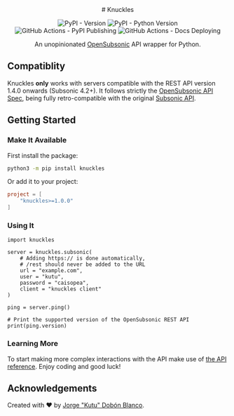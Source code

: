 <div align="center" markdown="1">
# Knuckles

![PyPI - Version](https://img.shields.io/pypi/v/knuckles)
![PyPI - Python Version](https://img.shields.io/pypi/pyversions/knuckles)
![GitHub Actions - PyPI Publishing](https://github.com/kutu-dev/knuckles/actions/workflows/publish.yml/badge.svg)
![GitHub Actions - Docs Deploying](https://github.com/kutu-dev/knuckles/actions/workflows/docs.yml/badge.svg)

An unopinionated [OpenSubsonic](https://opensubsonic.netlify.app/) API wrapper for Python.
</div>

## Compatiblity
Knuckles **only** works with servers compatible with the REST API version 1.4.0 onwards (Subsonic 4.2+).
It follows strictly the [OpenSubsonic API Spec](https://opensubsonic.netlify.app/docs/opensubsonic-api/), being fully retro-compatible with the original [Subsonic API](https://subsonic.org/pages/api.jsp).

## Getting Started

### Make It Available
First install the package:

```sh title="Command line"
python3 -m pip install knuckles
```

Or add it to your project:

```toml title="pyproject.toml"
project = [
    "knuckles>=1.0.0"
]
```

### Using It

```python3 title="__main__.py"
import knuckles

server = knuckles.subsonic(
    # Adding https:// is done automatically,
    # /rest should never be added to the URL
    url = "example.com",
    user = "kutu",
    password = "caisopea",
    client = "knuckles client"
)

ping = server.ping()

# Print the supported version of the OpenSubsonic REST API
print(ping.version)
```

### Learning More
To start making more complex interactions with the API make use of [the API reference](https://kutu-dev.github.io/knuckles/reference/Api/). Enjoy coding and good luck!

## Acknowledgements
Created with :heart: by [Jorge "Kutu" Dobón Blanco](https://dobon.dev).
